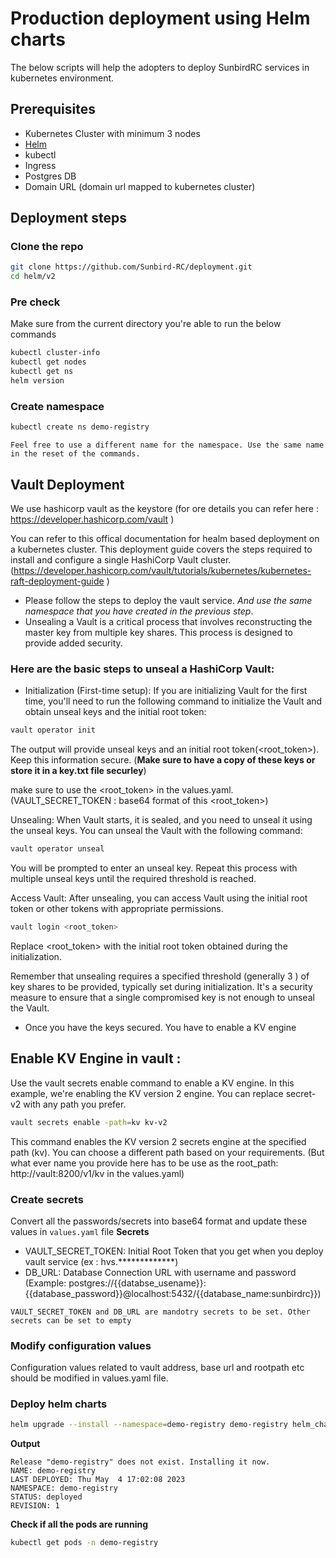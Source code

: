 # Production deployment using Helm charts
The below scripts will help the adopters to deploy SunbirdRC services in kubernetes environment.

## Prerequisites
- Kubernetes Cluster with minimum 3 nodes
- [Helm](https://helm.sh/docs/intro/install/)
- kubectl
- Ingress
- Postgres DB
- Domain URL (domain url mapped to kubernetes cluster)

## Deployment steps

### Clone the repo
```bash
git clone https://github.com/Sunbird-RC/deployment.git
cd helm/v2
```

### Pre check
Make sure from the current directory you're able to run the below commands
```bash
kubectl cluster-info
kubectl get nodes
kubectl get ns
helm version
```

### Create namespace
```bash
kubectl create ns demo-registry
```
`Feel free to use a different name for the namespace. Use the same name in the reset of the commands.`


## Vault Deployment 

We use hashicorp vault as the keystore (for ore details you can refer here : https://developer.hashicorp.com/vault )

You can refer to this offical documentation for healm based deployment on a kubernetes cluster. This deployment guide covers the steps required to install and configure a single HashiCorp Vault cluster.(https://developer.hashicorp.com/vault/tutorials/kubernetes/kubernetes-raft-deployment-guide )


- Please follow the steps to deploy the vault service. _And use the same namespace that you have created in the previous step_.  
- Unsealing a Vault is a critical process that involves reconstructing the master key from multiple key shares. This process is designed to provide added security.

### Here are the basic steps to unseal a HashiCorp Vault:

- Initialization (First-time setup):
If you are initializing Vault for the first time, you'll need to run the following command to initialize the Vault and obtain unseal keys and the initial root token:

```bash
vault operator init
```
The output will provide unseal keys and an initial root token(<root_token>). Keep this information secure. (**Make sure to have a copy of these keys or store it in a key.txt file securley**)

make sure to use the <root_token> in the values.yaml.(VAULT_SECRET_TOKEN : base64 format of this <root_token>) 

Unsealing:
When Vault starts, it is sealed, and you need to unseal it using the unseal keys. You can unseal the Vault with the following command:

```bash
vault operator unseal
```

You will be prompted to enter an unseal key. Repeat this process with multiple unseal keys until the required threshold is reached.

Access Vault:
After unsealing, you can access Vault using the initial root token or other tokens with appropriate permissions.

```bash
vault login <root_token>
```
Replace <root_token> with the initial root token obtained during the initialization.

Remember that unsealing requires a specified threshold (generally 3 ) of key shares to be provided, typically set during initialization. It's a security measure to ensure that a single compromised key is not enough to unseal the Vault.

- Once you have the keys secured. You have to enable a KV engine 

## Enable KV Engine in vault :
Use the vault secrets enable command to enable a KV engine. In this example, we're enabling the KV version 2 engine. You can replace secret-v2 with any path you prefer.
```bash
vault secrets enable -path=kv kv-v2
```
This command enables the KV version 2 secrets engine at the specified path (kv). You can choose a different path based on your requirements. (But what ever name you provide here has to be use as the root_path: http://vault:8200/v1/kv in the values.yaml)


### Create secrets
Convert all the passwords/secrets into base64 format and update these values in `values.yaml` file
**Secrets**
- VAULT_SECRET_TOKEN: Initial Root Token that you get when you deploy vault service (ex : hvs.*************)
- DB_URL: Database Connection URL with username and password (Example: postgres://{{databse_usename}}:{{database_password}}@localhost:5432/{{database_name:sunbirdrc}})


`VAULT_SECRET_TOKEN and DB_URL are mandotry secrets to be set. Other secrets can be set to empty `

### Modify configuration values
Configuration values related to vault address, base url and rootpath etc should be modified in values.yaml file.


### Deploy helm charts
```bash
helm upgrade --install --namespace=demo-registry demo-registry helm_charts --create-namespace
```
**Output**
```
Release "demo-registry" does not exist. Installing it now.
NAME: demo-registry
LAST DEPLOYED: Thu May  4 17:02:08 2023
NAMESPACE: demo-registry
STATUS: deployed
REVISION: 1
```

**Check if all the pods are running**
```bash
kubectl get pods -n demo-registry
```


